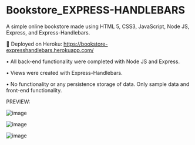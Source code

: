 # Bookstore_EXPRESS-HANDLEBARS
A simple online bookstore made using HTML 5, CSS3, JavaScript, Node JS, Express, and Express-Handlebars.

🔗 Deployed on Heroku: https://bookstore-expresshandlebars.herokuapp.com/

•	All back-end functionality were completed with Node JS and Express. 

•	Views were created with Express-Handlebars.

•	No functionality or any persistence storage of data. Only sample data and front-end functionality.

PREVIEW:

![image](https://user-images.githubusercontent.com/105072341/198703257-8888752d-8f8f-4e69-a81a-4dd5703b3200.png)

![image](https://user-images.githubusercontent.com/105072341/198704190-a4d324fe-863a-474e-bb1b-fa3d1cff3fe2.png)

![image](https://user-images.githubusercontent.com/105072341/198704459-b54624d4-158b-465d-8c37-8272a7b70014.png)






